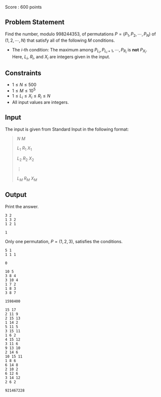 Score : $600$ points

## Problem Statement

Find the number, modulo $998244353$, of permutations $P=(P_1,P_2,\cdots,P_N)$ of $(1,2,\cdots,N)$ that satisfy all of the following $M$ conditions.

- The $i$-th condition: The maximum among $P_{L_i},P_{L_i+1},\cdots,P_{R_i}$ is **not** $P_{X_i}$.
Here, $L_i$, $R_i$, and $X_i$ are integers given in the input.

## Constraints

- $1 \leq N \leq 500$
- $1 \leq M \leq 10^5$
- $1 \leq L_i \leq X_i \leq R_i \leq N$
- All input values are integers.

## Input

The input is given from Standard Input in the following format:

> $N$ $M$
> 
> $L_1$ $R_1$ $X_1$
> 
> $L_2$ $R_2$ $X_2$
> 
> $\vdots$
> 
> $L_M$ $R_M$ $X_M$

## Output

Print the answer.

```input1
3 2
1 3 2
1 2 1
```

```output1
1
```

Only one permutation, $P=(1,2,3)$, satisfies the conditions.

```input2
5 1
1 1 1
```

```output2
0
```

```input3
10 5
3 8 4
3 10 4
1 7 2
1 8 3
3 8 7
```

```output3
1598400
```

```input4
15 17
2 11 9
2 15 13
1 14 2
5 11 5
3 15 11
1 6 2
4 15 12
3 11 6
9 13 10
2 14 6
10 15 11
1 8 6
6 14 8
2 10 2
6 12 6
3 14 12
2 6 2
```

```output4
921467228
```